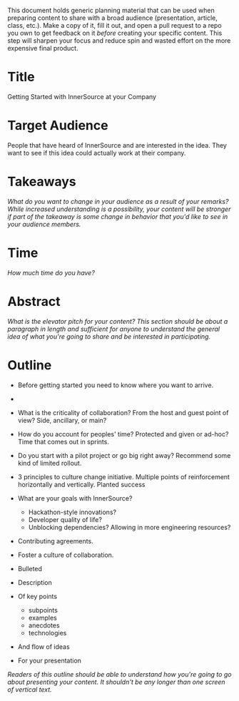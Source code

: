 This document holds generic planning material that can be used when preparing content to share with a broad audience (presentation, article, class, etc.).
Make a copy of it, fill it out, and open a pull request to a repo you own to get feedback on it _before_ creating your specific content.
This step will sharpen your focus and reduce spin and wasted effort on the more expensive final product.

# Title

Getting Started with InnerSource at your Company

# Target Audience

People that have heard of InnerSource and are interested in the idea.
They want to see if this idea could actually work at their company.

# Takeaways

_What do you want to change in your audience as a result of your remarks?_
_While increased understanding is a possibility, your content will be stronger if part of the takeaway is some change in behavior that you'd like to see in your audience members._

# Time

_How much time do you have?_

# Abstract

_What is the elevator pitch for your content?_
_This section should be about a paragraph in length and sufficient for anyone to understand the general idea of what you're going to share and be interested in participating._

# Outline

* Before getting started you need to know where you want to arrive.
* 

* What is the criticality of collaboration?  From the host and guest point of view?  Side, ancillary, or main?
* How do you account for peoples' time?  Protected and given or ad-hoc?  Time that comes out in sprints.
* Do you start with a pilot project or go big right away?  Recommend some kind of limited rollout.
* 3 principles to culture change initiative.  Multiple points of reinforcement horizontally and vertically.  Planted success
* What are your goals with InnerSource?
  * Hackathon-style innovations?
  * Developer quality of life?
  * Unblocking dependencies? Allowing in more engineering resources?
* Contributing agreements.
* Foster a culture of collaboration.

* Bulleted
* Description
* Of key points

  * subpoints
  * examples
  * anecdotes
  * technologies

* And flow of ideas
* For your presentation

_Readers of this outline should be able to understand how you're going to go about presenting your content._
_It shouldn't be any longer than one screen of vertical text._
